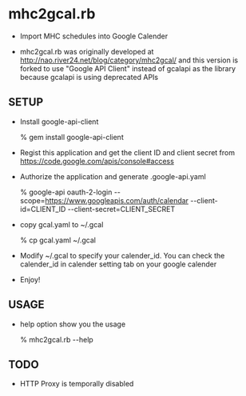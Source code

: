 mhc2gcal.rb
===========

* Import MHC schedules into Google Calender

* mhc2gcal.rb was originally developed at http://nao.river24.net/blog/category/mhc2gcal/ and this version is forked to use "Google API Client" instead of gcalapi as the library because gcalapi is using deprecated APIs

SETUP
-----
* Install google-api-client

    % gem install google-api-client

* Regist this application and get the client ID and client secret from
  https://code.google.com/apis/console#access

* Authorize the application and generate .google-api.yaml

    % google-api oauth-2-login --scope=https://www.googleapis.com/auth/calendar --client-id=CLIENT_ID --client-secret=CLIENT_SECRET

* copy gcal.yaml to ~/.gcal

    % cp gcal.yaml ~/.gcal

* Modify ~/.gcal to specify your calender_id.  You can check the calender_id in calender setting tab on your google calender

* Enjoy!

USAGE
-----
* help option show you the usage

    % mhc2gcal.rb --help

TODO
----
* HTTP Proxy is temporally disabled
